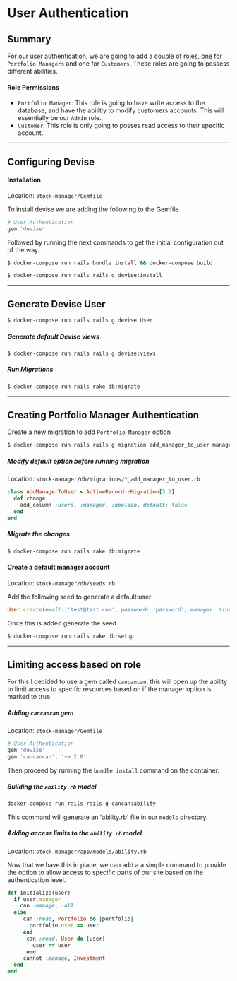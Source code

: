 # User Authentication

## Summary

For our user authentication, we are going to add a couple of roles, one for `Portfolio Managers` and one for `Customers`. These roles are going to possess different abilities.

#### Role Permissions

-   `Portfolio Manager`: This role is going to have write access to the database, and have the abilitiy to modify customers accounts. This will essentially be our `Admin` role.
-   `Customer`: This role is only going to posses read access to their specific account.

* * *

## Configuring Devise

#### Installation

Location: `stock-manager/Gemfile`

To install devise we are adding the following to the Gemfile

```bash
# User Authentication
gem 'devise'
```

Followed by running the next commands to get the initial configuration out of the way.

```bash
$ docker-compose run rails bundle install && docker-compose build
```

```bash
$ docker-compose run rails rails g devise:install
```

* * *

## Generate Devise User

```bash
$ docker-compose run rails rails g devise User
```

##### Generate default Devise views

```bash
$ docker-compose run rails rails g devise:views
```

##### Run Migrations

```bash
$ docker-compose run rails rake db:migrate
```

* * *

## Creating Portfolio Manager Authentication

Create a new migration to add `Portfolio Manager` option

```bash
$ docker-compose run rails rails g migration add_manager_to_user manager:boolean
```

##### Modify default option before running migration

Location: `stock-manager/db/migrations/*_add_manager_to_user.rb`

```ruby
class AddManagerToUser < ActiveRecord::Migration[5.2]
  def change
    add_column :users, :manager, :boolean, default: false
  end
end
```

##### Migrate the changes

```bash
$ docker-compose run rails rake db:migrate
```

#### Create a default manager account

Location: `stock-manager/db/seeds.rb`

Add the following seed to generate a default user

```ruby
User.create(email: 'test@test.com', password: 'password', manager: true)
```

Once this is added generate the seed

```bash
$ docker-compose run rails rake db:setup
```

* * *

## Limiting access based on role

For this I decided to use a gem called `cancancan`, this will open up the ability to limit access to specific resources based on if the manager option is marked to true.

##### Adding `cancancan` gem

Location: `stock-manager/Gemfile`

```bash
# User Authentication
gem 'devise'
gem 'cancancan', '~> 2.0'
```

Then proceed by running the `bundle install` command on the container.

##### Building the `ability.rb` model

```bash
docker-compose run rails rails g cancan:ability
```

This command will generate an 'ability.rb' file in our `models` directory.

##### Adding access limits to the `ability.rb` model

Location: `stock-manager/app/models/ability.rb`

Now that we have this in place, we can add a a simple command to provide the option to allow access to specific parts of our site based on the authentication level.

```ruby
def initialize(user)
  if user.manager
    can :manage, :all
  else
     can :read, Portfolio do |portfolio|
       portfolio.user == user
     end
      can :read, User do |user|
        user == user
      end
     cannot :manage, Investment
  end
end
```
